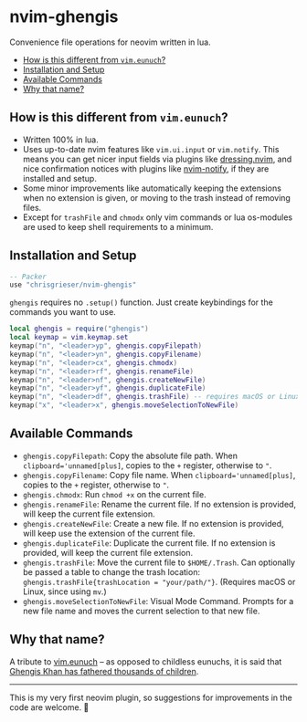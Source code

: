 # nvim-ghengis
Convenience file operations for neovim written in lua. 

<!--toc:start-->
- [How is this different from `vim.eunuch`?](#how-is-this-different-from-vimeunuch)
- [Installation and Setup](#installation-and-setup)
- [Available Commands](#available-commands)
- [Why that name?](#why-that-name)
<!--toc:end-->

## How is this different from `vim.eunuch`?
- Written 100% in lua.
- Uses up-to-date nvim features like `vim.ui.input` or `vim.notify`. This means you can get nicer input fields via plugins like [dressing.nvim](https://github.com/stevearc/dressing.nvim), and nice confirmation notices with plugins like [nvim-notify](https://github.com/rcarriga/nvim-notify), if they are installed and setup.
- Some minor improvements like automatically keeping the extensions when no extension is given, or moving to the trash instead of removing files.
- Except for `trashFile` and `chmodx` only vim commands or lua os-modules are used to keep shell requirements to a minimum. 

## Installation and Setup

```lua
-- Packer
use "chrisgrieser/nvim-ghengis"
```

`ghengis` requires no `.setup()` function. Just create keybindings for the commands you want to use.

```lua
local ghengis = require("ghengis")
local keymap = vim.keymap.set
keymap("n", "<leader>yp", ghengis.copyFilepath)
keymap("n", "<leader>yn", ghengis.copyFilename)
keymap("n", "<leader>cx", ghengis.chmodx)
keymap("n", "<leader>rf", ghengis.renameFile)
keymap("n", "<leader>nf", ghengis.createNewFile)
keymap("n", "<leader>yf", ghengis.duplicateFile)
keymap("n", "<leader>df", ghengis.trashFile) -- requires macOS or Linux `mv` command
keymap("x", "<leader>x", ghengis.moveSelectionToNewFile)
```

## Available Commands
- `ghengis.copyFilepath`: Copy the absolute file path. When `clipboard='unnamed[plus]`, copies to the `+` register, otherwise to `"`.
- `ghengis.copyFilename`: Copy file name. When `clipboard='unnamed[plus]`, copies to the `+` register, otherwise to `"`.
- `ghengis.chmodx`: Run `chmod +x` on the current file.
- `ghengis.renameFile`: Rename the current file. If no extension is provided, will keep the current file extension.
- `ghengis.createNewFile`: Create a new file. If no extension is provided, will keep use the extension of the current file.
- `ghengis.duplicateFile`: Duplicate the current file. If no extension is provided, will keep the current file extension.
- `ghengis.trashFile`: Move the current file to `$HOME/.Trash`. Can optionally be passed a table to change the trash location: `ghengis.trashFile{trashLocation = "your/path/"}`. (Requires macOS or Linux, since using `mv`.) 
- `ghengis.moveSelectionToNewFile`: Visual Mode Command. Prompts for a new file name and moves the current selection to that new file.

## Why that name?
A tribute to [vim.eunuch](https://github.com/tpope/vim-eunuch) – as opposed to childless eunuchs, it is said that [Ghengis Khan has fathered thousands of children](https://allthatsinteresting.com/genghis-khan-children).


---

This is my very first neovim plugin, so suggestions for improvements in the code are welcome. 🙏
